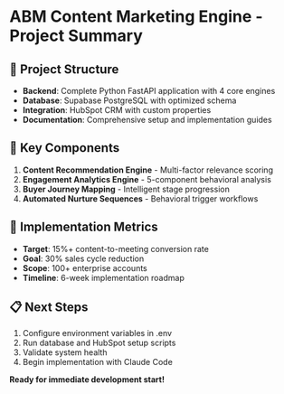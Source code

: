 # ABM Content Marketing Engine - Project Summary

## 📁 Project Structure
- **Backend**: Complete Python FastAPI application with 4 core engines
- **Database**: Supabase PostgreSQL with optimized schema
- **Integration**: HubSpot CRM with custom properties
- **Documentation**: Comprehensive setup and implementation guides

## 🚀 Key Components
1. **Content Recommendation Engine** - Multi-factor relevance scoring
2. **Engagement Analytics Engine** - 5-component behavioral analysis
3. **Buyer Journey Mapping** - Intelligent stage progression
4. **Automated Nurture Sequences** - Behavioral trigger workflows

## 🎯 Implementation Metrics
- **Target**: 15%+ content-to-meeting conversion rate
- **Goal**: 30% sales cycle reduction
- **Scope**: 100+ enterprise accounts
- **Timeline**: 6-week implementation roadmap

## 📋 Next Steps
1. Configure environment variables in .env
2. Run database and HubSpot setup scripts
3. Validate system health
4. Begin implementation with Claude Code

**Ready for immediate development start!**
